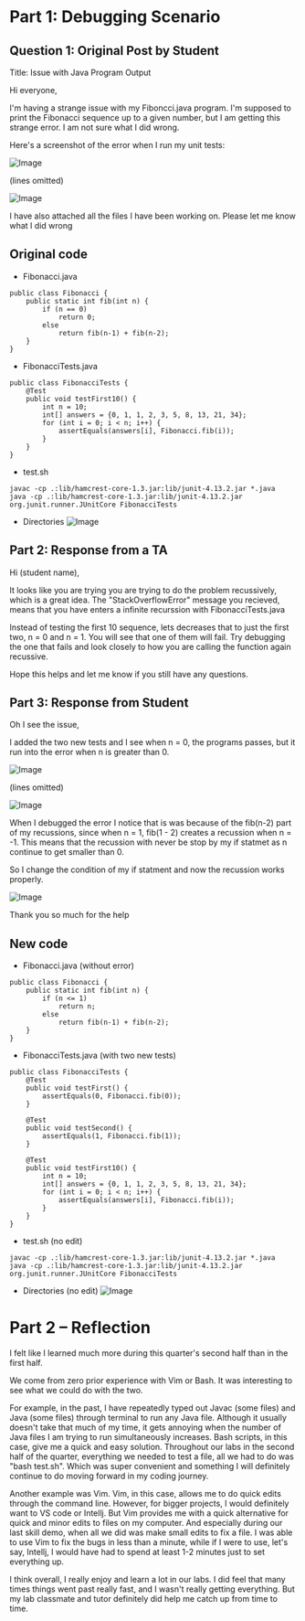 # Part 1: Debugging Scenario

## Question 1: Original Post by Student

Title: Issue with Java Program Output

Hi everyone,

I'm having a strange issue with my Fiboncci.java program. I'm supposed to print the Fibonacci sequence up to a given number, but I am getting this strange error. I am not sure what I did wrong. 

Here's a screenshot of the error when I run my unit tests:

![Image](error1.png)

(lines omitted) 

![Image](error2.png)

I have also attached all the files I have been working on. Please let me know what I did wrong


## Original code

* Fibonacci.java 
```
public class Fibonacci {
    public static int fib(int n) {
        if (n == 0)
            return 0;
        else
            return fib(n-1) + fib(n-2);
    }
}
```

* FibonacciTests.java
```
public class FibonacciTests {
    @Test
    public void testFirst10() {
        int n = 10; 
	    int[] answers = {0, 1, 1, 2, 3, 5, 8, 13, 21, 34};
        for (int i = 0; i < n; i++) {
            assertEquals(answers[i], Fibonacci.fib(i));
        }
    }
}
```

* test.sh
```
javac -cp .:lib/hamcrest-core-1.3.jar:lib/junit-4.13.2.jar *.java
java -cp .:lib/hamcrest-core-1.3.jar:lib/junit-4.13.2.jar org.junit.runner.JUnitCore FibonacciTests
```

* Directories
![Image](dir.png)

## Part 2: Response from a TA 

Hi (student name), 

It looks like you are trying you are trying to do the problem recussively, which is a great idea.
The "StackOverflowError" message you recieved, means that you have enters a infinite recurssion with FibonacciTests.java

Instead of testing the first 10 sequence, lets decreases that to just the first two, n = 0 and n = 1. 
You will see that one of them will fail. Try debugging the one that fails and look closely to how you are calling the function again recussive. 

Hope this helps and let me know if you still have any questions. 


## Part 3: Response from Student 

Oh I see the issue,

I added the two new tests and I see when n = 0, the programs passes, but it run into the error when n is greater than 0. 

![Image](error1.png)

(lines omitted) 

![Image](error2.png)

When I debugged the error I notice that is was because of the fib(n-2) part of my recussions, since when n = 1, fib(1 - 2) creates a recussion when n = -1. This means that the recussion with never be stop by my if statmet as n continue to get smaller than 0. 

So I change the condition of my if statment and now the recussion works properly. 

![Image](success.png)

Thank you so much for the help

## New code

* Fibonacci.java (without error)
```
public class Fibonacci {
    public static int fib(int n) {
        if (n <= 1)
            return n;
        else
            return fib(n-1) + fib(n-2);
    }
}
```

* FibonacciTests.java (with two new tests) 
```
public class FibonacciTests {
    @Test
    public void testFirst() {
        assertEquals(0, Fibonacci.fib(0));
    }

    @Test
    public void testSecond() {
        assertEquals(1, Fibonacci.fib(1));
    }

    @Test
    public void testFirst10() {
        int n = 10; 
	    int[] answers = {0, 1, 1, 2, 3, 5, 8, 13, 21, 34};
        for (int i = 0; i < n; i++) {
            assertEquals(answers[i], Fibonacci.fib(i));
        }
    }
}
```

* test.sh (no edit) 
```
javac -cp .:lib/hamcrest-core-1.3.jar:lib/junit-4.13.2.jar *.java
java -cp .:lib/hamcrest-core-1.3.jar:lib/junit-4.13.2.jar org.junit.runner.JUnitCore FibonacciTests
```

* Directories (no edit)
![Image](dir.png)

# Part 2 – Reflection

I felt like I learned much more during this quarter's second half than in the first half.

We come from zero prior experience with Vim or Bash. It was interesting to see what we could do with the two. 

For example, in the past, I have repeatedly typed out Javac (some files) and Java (some files) through terminal to run any Java file. Although it usually doesn't take that much of my time, it gets annoying when the number of Java files I am trying to run simultaneously increases. Bash scripts, in this case, give me a quick and easy solution. Throughout our labs in the second half of the quarter, everything we needed to test a file, all we had to do was "bash test.sh". Which was super convenient and something I will definitely continue to do moving forward in my coding journey. 

Another example was Vim. Vim, in this case, allows me to do quick edits through the command line. However, for bigger projects, I would definitely want to  VS code or Intellj. But Vim provides me with a quick alternative for quick and minor edits to files on my computer. And especially during our last skill demo, when all we did was make small edits to fix a file. I was able to use Vim to fix the bugs in less than a minute, while if I were to use, let's say, Intellj, I would have had to spend at least 1-2 minutes just to set everything up. 

I think overall, I really enjoy and learn a lot in our labs. I did feel that many times things went past really fast, and I wasn't really getting everything. But my lab classmate and tutor definitely did help me catch up from time to time. 
